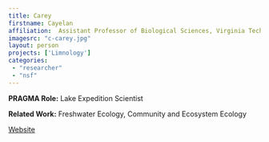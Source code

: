 ```yaml
---
title: Carey
firstname: Cayelan
affiliation:  Assistant Professor of Biological Sciences, Virginia Tech
imagesrc: "c-carey.jpg"
layout: person
projects: ['Limnology']
categories:
 - "researcher"
 - "nsf"
---
```


**PRAGMA Role:** Lake Expedition Scientist

**Related Work:** Freshwater Ecology, Community and Ecosystem Ecology


[Website][1]

[1]: http://www.carey.biol.vt.edu
